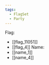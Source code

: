 ```yaml
---
tags:
  - FlagSet
  - Party
---
```

Flag:
- [[flag_11051]]
- [[flag_4]]
Name:
- [[name_1]]
- [[name_4]]
